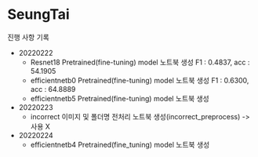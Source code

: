 # SeungTai

진행 사항 기록
- 20220222
    - Resnet18 Pretrained(fine-tuning) model 노트북 생성 F1 : 0.4837, acc : 54.1905
    - efficientnetb0 Pretrained(fine-tuning) model 노트북 생성 F1 : 0.6300, acc : 64.8889
    - efficientnetb5 Pretrained(fine-tuning) model 노트북 생성
- 20220223 
    - incorrect 이미지 및 폴더명 전처리 노트북 생성(incorrect_preprocess) -> 사용 X 
- 20220224
    - efficientnetb4 Pretrained(fine_tuning) model 노트북 생성
